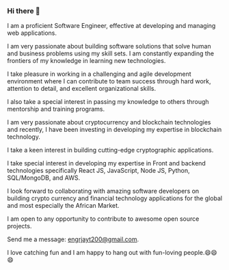 
### Hi there 👋
I am a proficient Software Engineer, effective at developing and managing web applications. 

I am very passionate about building software solutions that solve human and business problems using my skill sets. I am constantly expanding the frontiers of my knowledge in learning new technologies. 

I take pleasure in working in a challenging and agile development environment where I can contribute to team success through hard work, attention to detail, and excellent organizational skills.

I also take a special interest in passing my knowledge to others through mentorship and training programs. 


I am very passionate about cryptocurrency and blockchain technologies and recently, I have been investing in developing my expertise in blockchain technology.  

I take a keen interest in building cutting-edge cryptographic applications.

I take special interest in developing my expertise in Front and backend technologies specifically React JS, JavaScript, Node JS, Python, SQL/MongoDB, and AWS.

I look forward to collaborating with amazing software developers on building crypto currency and financial technology applications for the global and most especially the African Market.

I am open to any opportunity to contribute to awesome open source projects.


Send me a message: engrjayt200@gmail.com.

I love catching fun and I am happy to hang out with fun-loving people.😄😄😄

